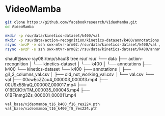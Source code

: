 # VideoMamba

```bash
git clone https://github.com/facebookresearch/VideoMamba.git
cd VideoMamba

mkdir -p rsu/data/kinetics-dataset/k400/val
mkdir -p rsu/data/action-recognition/kinetics-dataset/k400/annotations
rsync -avzP -e ssh swx-mtvr-arm02:/rsu/data/kinetics-dataset/k400/val /tmp/shaul/rsu/data/kinetics-dataset/k400/
rsync -avzP -e ssh swx-mtvr-arm02:/rsu/data/kinetics-dataset/k400/annotations/val.csv rsu/data/kinetics-dataset/k400/annotations/
```

shaulf@swx-ray08:/tmp/shaul$ tree rsu/
rsu/
└── data
    ├── action-recognition
    │   └── kinetics-dataset
    │       └── k400
    │           └── annotations
    ├── k400
    └── kinetics-dataset
        └── k400
            ├── annotations
            │   ├── gil_2_columns_val.csv
            │   ├── old_not_working_val.csv
            │   └── val.csv
            └── val
                ├── 00cwEcZZcu4_000003_000013.mp4
                ├── 00U9x58IraQ_000007_000017.mp4
                ├── 018EClOtVTM_000035_000045.mp4
                ├── 01BFInmg3Zs_000001_000011.mp4

```
val_base/videomamba_t16_k400_f16_res224.pth 
val_base/videomamba_t16_k400_f8_res224.pth
```